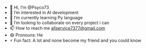 - 👋 Hi, I’m @Psyco73
- 👀 I’m interested in AI development
- 🌱 I’m currently learning Py language
- 💞️ I’m looking to collaborate on every project i can
- 📫 How to reach me allservice7377@gmail.com
- 😄 Pronouns: He
- ⚡ Fun fact: A lot and none become my friend and you could know
 

<!---
Psyco73/Psyco73 is a ✨ special ✨ repository because its `README.md` (this file) appears on your GitHub profile.
You can click the Preview link to take a look at your changes.
--->
